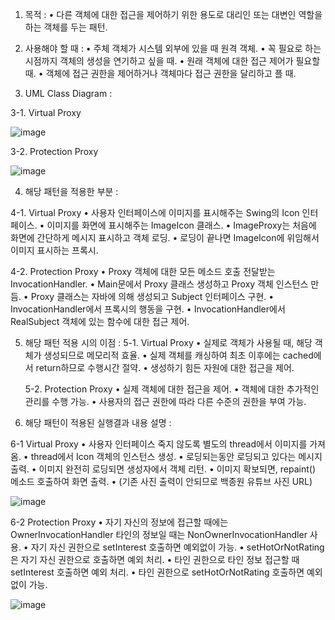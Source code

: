 
 1. 목적 : 
     • 다른 객체에 대한 접근을 제어하기 위한 용도로
       대리인 또는 대변인 역할을 하는 객체를 두는 패턴.

 2. 사용해야 할 때 : 
     • 주체 객체가 시스템 외부에 있을 때 원격 객체.
     • 꼭 필요로 하는 시점까지 객체의 생성을 연기하고 싶을 때.
     • 원래 객체에 대한 접근 제어가 필요할 때.
     • 객체에 접근 권한을 제어하거나 객체마다 접근 권한을 달리하고 플 때.

  
 3. UML Class Diagram : 
   
 3-1. Virtual Proxy
    
   ![image](https://user-images.githubusercontent.com/93365714/230722035-99d99369-8a39-4665-a318-a9ed7f09f015.png)

 3-2. Protection Proxy
   
   ![image](https://user-images.githubusercontent.com/93365714/230722044-ec2aabcc-68b8-4c21-aecf-8a64fdee3bc8.png)


  4. 해당 패턴을 적용한 부분 : 
    
   4-1. Virtual Proxy
      • 사용자 인터페이스에 이미지를 표시해주는 Swing의 Icon 인터페이스.
      • 이미지를 화면에 표시해주는 ImageIcon 클래스.
      • ImageProxy는 처음에 화면에 간단하게 메시지 표시하고 객체 로딩.
      • 로딩이 끝나면 ImageIcon에 위임해서 이미지 표시하는 프록시.

   4-2. Protection Proxy
      • Proxy 객체에 대한 모든 메소드 호출 전달받는 InvocationHandler.
      • Main문에서 Proxy 클래스 생성하고 Proxy 객체 인스턴스 만듬.
      • Proxy 클래스는 자바에 의해 생성되고 Subject 인터페이스 구현.
      • InvocationHandler에서 프록시의 행동을 구현.
      • InvocationHandler에서 RealSubject 객체에 있는 함수에 대한 접근 제어.
        
           
  5. 해당 패턴 적용 시의 이점 : 
     5-1. Virtual Proxy
      • 실제로 객체가 사용될 때, 해당 객체가 생성되므로 메모리적 효율.
      • 실제 객체를 캐싱하여 최초 이후에는 cached에서 return하므로
        수행시간 절약.
      • 생성하기 힘든 자원에 대한 접근을 제어.

     5-2. Protection Proxy
      • 실제 객체에 대한 접근을 제어.
      • 객체에 대한 추가적인 관리를 수행 가능.
      • 사용자의 접근 권한에 따라 다른 수준의 권한을 부여 가능.
      
  6. 해당 패턴이 적용된 실행결과 내용 설명 :
    
   6-1 Virtual Proxy
      • 사용자 인터페이스 죽지 않도록 별도의 thread에서 이미지를 가져옴.
      • thread에서 Icon 객체의 인스턴스 생성.
      • 로딩되는동안 로딩되고 있다는 메시지 출력.
      • 이미지 완전히 로딩되면 생성자에서 객체 리턴.
      • 이미지 확보되면, repaint() 메소드 호출하여 화면 출력.
      • (기존 사진 출력이 안되므로 백종원 유튜브 사진 URL)
      
   ![image](https://user-images.githubusercontent.com/93365714/230722075-b182591d-2b60-405f-86a5-a25d7a3fd463.png)


   6-2 Protection Proxy
      • 자기 자신의 정보에 접근할 때에는 OwnerInvocationHandler
        타인의 정보일 때는 NonOwnerInvocationHandler 사용.
      • 자기 자신 권한으로 setInterest 호출하면 예외없이 가능.
      • setHotOrNotRating은 자기 자신 권한으로 호출하면 예외 처리. 
      • 타인 권한으로 타인 정보 접근할 때 setInterest 호출하면 예외 처리.
      • 타인 권한으로 setHotOrNotRating 호출하면 예외없이 가능.
      
   ![image](https://user-images.githubusercontent.com/93365714/230722082-10ddcad1-3cf5-44eb-a807-8dac467279f9.png)
